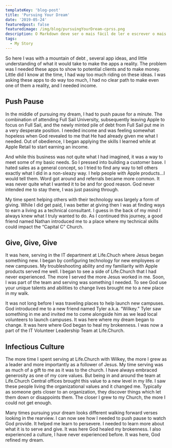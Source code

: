 ```yaml
---
templateKey: 'blog-post'
title: 'Pursuing Your Dream'
date: '2019-05-24'
featuredpost: false
featuredimage: /img/blog/pursuingYourDream-cprss.png
description: O Markdown deve ser o mais fácil de ler e escrever o mais possível.
tags:
  - My Story
---
```


So here I was with a mountain of debt , several app ideas, and little understanding of what it would take to make the apps a reality. The problem was I needed these apps to show to potential clients and to make money. Little did I know at the time, I had way too much riding on these ideas. I was asking these apps to do way too much, I had no clear path to make even one of them a reality, and I needed income.

## Push Pause

In the middle of pursuing my dream, I had to push pause for a minute. The combination of attending Full Sail University, subsequently leaving Apple to focus on Full Sail, and the newly minted pile of debt from Full Sail put me in a very desperate position. I needed income and was feeling somewhat hopeless when God revealed to me that He had already given me what I needed. Out of obedience, I began applying the skills I learned while at Apple Retail to start earning an income.

And while this business was not quite what I had imagined, it was a way to meet some of my basic needs. So I pressed into building a customer base. I hated sales as a general concept, so I tried to find any way to tell others exactly what I did in a non-sleazy way. I help people with Apple products…I would tell them. Word got around and referrals became more common. It was never quite what I wanted it to be and for good reason. God never intended me to stay there, I was just passing through.

My time spent helping others with their technology was largely a form of giving. While I did get paid, I was better at giving then I was at finding ways to earn a living as a technical consultant. I guess in the back of my mind I always knew what I truly wanted to do. As I continued this journey, a good friend named Nathan introduced me to a place where my technical skills could impact the “Capital C” Church.

## Give, Give, Give

It was here, serving in the IT department at Life.Chuch where Jesus began something new. I began by configuring technology for new employees or new campuses. My troubleshooting ability and my familiarity with Apple products served me well. I began to see a side of Life.Church that I had never experienced. The more I served the more Jesus worked in me. Soon, I was part of the team and serving was something I needed. To see God use your unique talents and abilities to change lives brought me to a new place in my walk.

It was not long before I was traveling places to help launch new campuses. God introduced me to a new friend named Tyler a.k.a. “Wilkey.” Tyler saw something in me and invited me to come alongside him as we lead local volunteers to launch campuses. It was here where my dream began to change. It was here where God began to heal my brokenness. I was now a part of the IT Volunteer Leadership Team at Life.Church.

## Infectious Culture

The more time I spent serving at Life.Church with Wilkey, the more I grew as a leader and more importantly as a follower of Jesus. My time serving was as much of a gift to me as it was to the church. I have always embraced generosity as one of my core values. But being in and around the team at Life.Church Central offices brought this value to a new level in my life. I saw these people living the organizational values and it changed me. Typically as someone gets closer to an organization, they discover things which let them down or disappoints them. The closer I grew to my Church, the more I could not get enough.

Many times pursuing your dream looks different walking forward verses looking in the rearview. I can now see how I needed to push pause to watch God provide. It helped me learn to persevere. I needed to learn more about what it is to serve and give. It was here God healed my brokenness. I also experienced a culture, I have never experienced before. It was here, God refined my dream.
